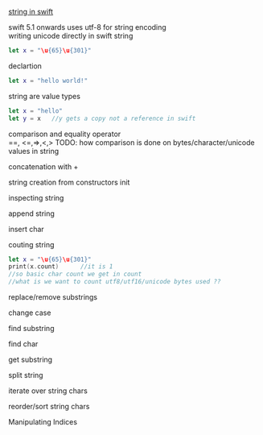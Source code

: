 [string in swift](https://developer.apple.com/documentation/swift/string)

swift 5.1 onwards uses utf-8 for string encoding  
writing unicode directly in swift string 
```swift 
let x = "\u{65}\u{301}"
```
declartion
```swift
let x = "hello world!"
```

string are value types
```swift
let x = "hello"
let y = x   //y gets a copy not a reference in swift
```

comparison and equality operator  
==, <=,=>,<,>
TODO: how comparison is done on bytes/character/unicode values in string

concatenation with +

string creation from constructors init

inspecting string

append string

insert char

couting string 
```swift
let x = "\u{65}\u{301}"
print(x.count)      //it is 1
//so basic char count we get in count
//what is we want to count utf8/utf16/unicode bytes used ??
```

replace/remove substrings

change case

find substring

find char

get substring

split string

iterate over string chars

reorder/sort string chars

Manipulating Indices




